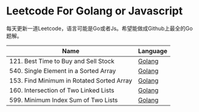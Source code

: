 # Leetcode For Golang or Javascript
每天更新一道Leetcode，语言可能是Go或者Js。希望能做成Github上最全的Go题解。


|Name|Language|
|---|---|
|121. Best Time to Buy and Sell Stock|[Golang](./go/description/121.md)|
|540. Single Element in a Sorted Array|[Golang](./go/description/540.md)|
|153. Find Minimum in Rotated Sorted Array|[Golang](./go/description/153.md)|
|160. Intersection of Two Linked Lists|[Golang](./go/description/160.md)|
|599. Minimum Index Sum of Two Lists|[Golang](./go/description/599.md)|